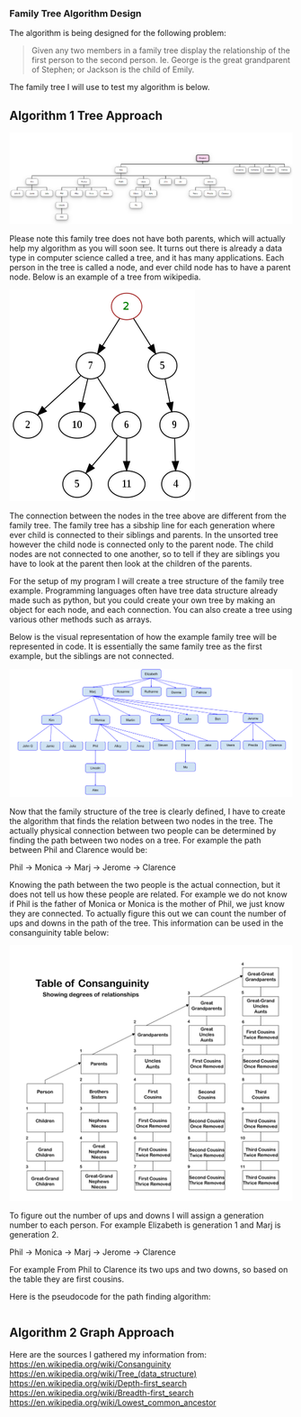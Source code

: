 ### Family Tree Algorithm Design

The algorithm is being designed for the following problem:

> Given any two members in a family tree display the relationship of the first person to the second person.  Ie. George is the great grandparent of Stephen; or Jackson is the child of Emily.

The family tree I will use to test my algorithm is below.

## Algorithm 1 Tree Approach

![Family Tree](example_family_tree.png)

Please note this family tree does not have both parents, which will actually help my algorithm as you will soon see. It turns out there is already a data type in computer science called a tree, and it has many applications. Each person in the tree is called a node, and ever child node has to have a parent node. Below is an example of a tree from wikipedia.

![Tree](330px-Tree_(computer_science).svg.png)

The connection between the nodes in the tree above are different from the family tree. The family tree has a sibship line for each generation where ever child is connected to their siblings and parents. In the unsorted tree however the child node is connected only to the parent node. The child nodes are not connected to one another, so to tell if they are siblings you have to look at the parent then look at the children of the parents.

For the setup of my program I will create a tree structure of the family tree example. Programming languages often have tree data structure already made such as python, but you could create your own tree by making an object for each node, and each connection. You can also create a tree using various other methods such as arrays.

Below is the visual representation of how the example family tree will be represented in code. It is essentially the same family tree as the first example, but the siblings are not connected.

![Family Tree Code Representation](family_tree_code_diagram.png)

Now that the family structure of the tree is clearly defined, I have to create the algorithm that finds the relation between two nodes in the tree. The actually physical connection between two people can be determined by finding the path between two nodes on a tree. For example the path between Phil and Clarence would be:

Phil &rarr; Monica &rarr; Marj &rarr; Jerome &rarr; Clarence

Knowing the path between the two people is the actual connection, but it does not tell us how these people are related. For example we do not know if Phil is the father of Monica or Monica is the mother of Phil, we just know they are connected. To actually figure this out we can count the number of ups and downs in the path of the tree. This information can be used in the consanguinity table below:

![Consanguinity Table](Table_of_Consanguinity_showing_degrees_of_relationship.svg.png)

To figure out the number of ups and downs I will assign a generation number to each person. For example Elizabeth is generation 1 and Marj is generation 2.

Phil &rarr; Monica &rarr; Marj &rarr; Jerome &rarr; Clarence

For example From Phil to Clarence its two ups and two downs, so based on the table they are first cousins.

Here is the pseudocode for the path finding algorithm:

~~~

~~~

## Algorithm 2 Graph Approach




Here are the sources I gathered my information from:
https://en.wikipedia.org/wiki/Consanguinity
https://en.wikipedia.org/wiki/Tree_(data_structure)
https://en.wikipedia.org/wiki/Depth-first_search
https://en.wikipedia.org/wiki/Breadth-first_search
https://en.wikipedia.org/wiki/Lowest_common_ancestor
